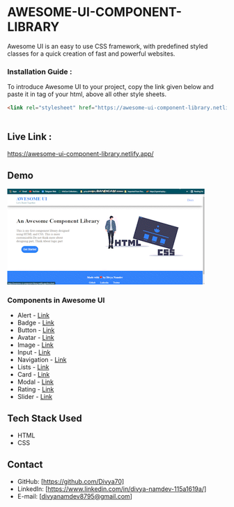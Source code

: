 # AWESOME-UI-COMPONENT-LIBRARY
Awesome UI is an easy to use CSS framework, with predefined styled classes for a quick creation of fast and powerful websites.

### Installation Guide :
To introduce Awesome UI to your project, copy the link given below and paste it in <head> tag of your html, above all other style sheets.
 
 ```html
 <link rel="stylesheet" href="https://awesome-ui-component-library.netlify.app/components.css"> 
                     
```
 
 ## Live Link :
 https://awesome-ui-component-library.netlify.app/
 
 ## Demo
![](/images/cl-preview.gif)
 
 ### Components in Awesome UI

 * Alert - [Link](https://awesome-ui-component-library.netlify.app/pages/alert/alert)
 * Badge - [Link](https://awesome-ui-component-library.netlify.app/pages/badge/badge)
 * Button - [Link](https://awesome-ui-component-library.netlify.app/pages/button/button)
 * Avatar - [Link](https://awesome-ui-component-library.netlify.app/pages/avatar/avatar)
 * Image - [Link](https://awesome-ui-component-library.netlify.app/pages/image/image)
 * Input - [Link](https://awesome-ui-component-library.netlify.app/pages/input/input)
 * Navigation - [Link](https://awesome-ui-component-library.netlify.app/pages/navigation/navigation)
 * Lists - [Link](https://awesome-ui-component-library.netlify.app/pages/lists/lists)
 * Card - [Link](https://awesome-ui-component-library.netlify.app/pages/card/card)
 * Modal - [Link](https://awesome-ui-component-library.netlify.app/pages/modal/modal)
 * Rating - [Link](https://awesome-ui-component-library.netlify.app/pages/rating/rating)
 * Slider - [Link](https://awesome-ui-component-library.netlify.app/pages/slider/slider)
 
 
 ## Tech Stack Used
 - HTML 
 - CSS
 
 ## Contact 
 - GitHub: [https://github.com/Divya70]
- LinkedIn: [https://www.linkedin.com/in/divya-namdev-115a1619a/]
- E-mail: [divyanamdev8795@gmail.com]
 
 
